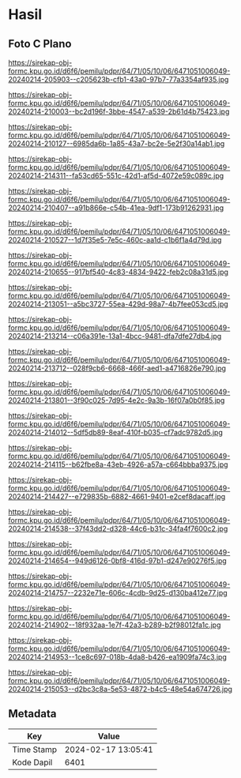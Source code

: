 # Hasil

## Foto C Plano

https://sirekap-obj-formc.kpu.go.id/d6f6/pemilu/pdpr/64/71/05/10/06/6471051006049-20240214-205903--c205623b-cfb1-43a0-97b7-77a3354af935.jpg

https://sirekap-obj-formc.kpu.go.id/d6f6/pemilu/pdpr/64/71/05/10/06/6471051006049-20240214-210003--bc2d196f-3bbe-4547-a539-2b61d4b75423.jpg

https://sirekap-obj-formc.kpu.go.id/d6f6/pemilu/pdpr/64/71/05/10/06/6471051006049-20240214-210127--6985da6b-1a85-43a7-bc2e-5e2f30a14ab1.jpg

https://sirekap-obj-formc.kpu.go.id/d6f6/pemilu/pdpr/64/71/05/10/06/6471051006049-20240214-214311--fa53cd65-551c-42d1-af5d-4072e59c089c.jpg

https://sirekap-obj-formc.kpu.go.id/d6f6/pemilu/pdpr/64/71/05/10/06/6471051006049-20240214-210407--a91b866e-c54b-41ea-9df1-173b91262931.jpg

https://sirekap-obj-formc.kpu.go.id/d6f6/pemilu/pdpr/64/71/05/10/06/6471051006049-20240214-210527--1d7f35e5-7e5c-460c-aa1d-c1b6f1a4d79d.jpg

https://sirekap-obj-formc.kpu.go.id/d6f6/pemilu/pdpr/64/71/05/10/06/6471051006049-20240214-210655--917bf540-4c83-4834-9422-feb2c08a31d5.jpg

https://sirekap-obj-formc.kpu.go.id/d6f6/pemilu/pdpr/64/71/05/10/06/6471051006049-20240214-213051--a5bc3727-55ea-429d-98a7-4b7fee053cd5.jpg

https://sirekap-obj-formc.kpu.go.id/d6f6/pemilu/pdpr/64/71/05/10/06/6471051006049-20240214-213214--c06a391e-13a1-4bcc-9481-dfa7dfe27db4.jpg

https://sirekap-obj-formc.kpu.go.id/d6f6/pemilu/pdpr/64/71/05/10/06/6471051006049-20240214-213712--028f9cb6-6668-466f-aed1-a4716826e790.jpg

https://sirekap-obj-formc.kpu.go.id/d6f6/pemilu/pdpr/64/71/05/10/06/6471051006049-20240214-213801--3f90c025-7d95-4e2c-9a3b-16f07a0b0f85.jpg

https://sirekap-obj-formc.kpu.go.id/d6f6/pemilu/pdpr/64/71/05/10/06/6471051006049-20240214-214012--5df5db89-8eaf-410f-b035-cf7adc9782d5.jpg

https://sirekap-obj-formc.kpu.go.id/d6f6/pemilu/pdpr/64/71/05/10/06/6471051006049-20240214-214115--b62fbe8a-43eb-4926-a57a-c664bbba9375.jpg

https://sirekap-obj-formc.kpu.go.id/d6f6/pemilu/pdpr/64/71/05/10/06/6471051006049-20240214-214427--e729835b-6882-4661-9401-e2cef8dacaff.jpg

https://sirekap-obj-formc.kpu.go.id/d6f6/pemilu/pdpr/64/71/05/10/06/6471051006049-20240214-214538--37f43dd2-d328-44c6-b31c-34fa4f7600c2.jpg

https://sirekap-obj-formc.kpu.go.id/d6f6/pemilu/pdpr/64/71/05/10/06/6471051006049-20240214-214654--949d6126-0bf8-416d-97b1-d247e90276f5.jpg

https://sirekap-obj-formc.kpu.go.id/d6f6/pemilu/pdpr/64/71/05/10/06/6471051006049-20240214-214757--2232e71e-606c-4cdb-9d25-d130ba412e77.jpg

https://sirekap-obj-formc.kpu.go.id/d6f6/pemilu/pdpr/64/71/05/10/06/6471051006049-20240214-214902--18f932aa-1e7f-42a3-b289-b2f98012fa1c.jpg

https://sirekap-obj-formc.kpu.go.id/d6f6/pemilu/pdpr/64/71/05/10/06/6471051006049-20240214-214953--1ce8c697-018b-4da8-b426-ea1909fa74c3.jpg

https://sirekap-obj-formc.kpu.go.id/d6f6/pemilu/pdpr/64/71/05/10/06/6471051006049-20240214-215053--d2bc3c8a-5e53-4872-b4c5-48e54a674726.jpg


## Metadata

| Key        | Value               |
| ---------- | ------------------- |
| Time Stamp | 2024-02-17 13:05:41 |
| Kode Dapil | 6401                |




